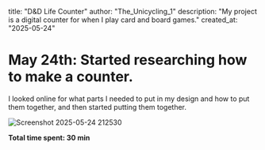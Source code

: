title: "D&D Life Counter"
author: "The_Unicycling_1"
description: "My project is a digital counter for when I play card and board games."
created_at: "2025-05-24"
# May 24th: Started researching how to make a counter.
I looked online for what parts I needed to put in my design and how to put them together, and then started putting them together.

![Screenshot 2025-05-24 212530](https://github.com/user-attachments/assets/d19ac83a-5a0d-4baa-bd1b-3d4b1efd1612)



**Total time spent: 30 min**
